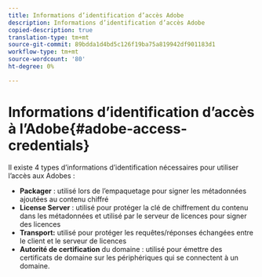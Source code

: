 ```yaml
---
title: Informations d’identification d’accès Adobe
description: Informations d’identification d’accès Adobe
copied-description: true
translation-type: tm+mt
source-git-commit: 89bdda1d4bd5c126f19ba75a819942df901183d1
workflow-type: tm+mt
source-wordcount: '80'
ht-degree: 0%

---
```



# Informations d’identification d’accès à l’Adobe{#adobe-access-credentials}

Il existe 4 types d’informations d’identification nécessaires pour utiliser l’accès aux Adobes :

* **Packager** : utilisé lors de l’empaquetage pour signer les métadonnées ajoutées au contenu chiffré
* **License Server** : utilisé pour protéger la clé de chiffrement du contenu dans les métadonnées et utilisé par le serveur de licences pour signer des licences
* **Transport:** utilisé pour protéger les requêtes/réponses échangées entre le client et le serveur de licences
* **Autorité de certification** du domaine : utilisé pour émettre des certificats de domaine sur les périphériques qui se connectent à un domaine.

